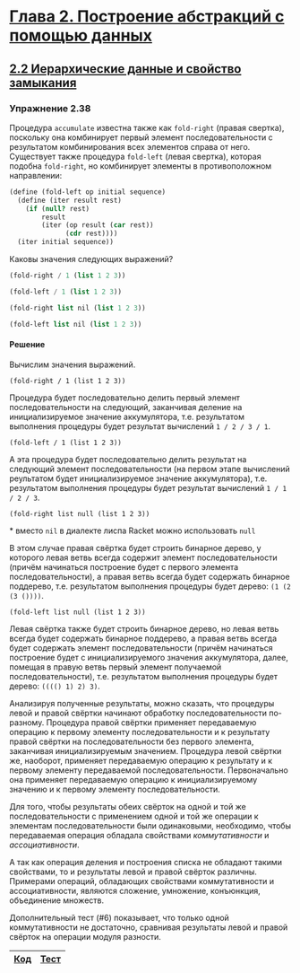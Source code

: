 # [Глава 2. Построение абстракций с помощью данных](index.md#Глава-2-Построение-абстракций-с-помощью-данных)
## [2.2 Иерархические данные и свойство замыкания](index.md#22-Иерархические-данные-и-свойство-замыкания)

### Упражнение 2.38
Процедура `accumulate` известна также как `fold-right` (правая свертка),
поскольку она комбинирует первый элемент последовательности с результатом
комбинирования всех элементов справа от него. Существует также процедура
`fold-left` (левая свертка), которая подобна `fold-right`, но комбинирует
элементы в противоположном направлении:

```scheme
(define (fold-left op initial sequence)
  (define (iter result rest)
    (if (null? rest)
        result
        (iter (op result (car rest))
              (cdr rest))))
  (iter initial sequence))
 ```

Каковы значения следующих выражений?

```scheme
(fold-right / 1 (list 1 2 3))

(fold-left / 1 (list 1 2 3))

(fold-right list nil (list 1 2 3))

(fold-left list nil (list 1 2 3))
```

#### Решение
Вычислим значения выражений.

```racket
(fold-right / 1 (list 1 2 3))
```
Процедура будет последовательно делить первый элемент последовательности на
следующий, заканчивая деление на инициализируемое значение аккумулятора, т.е.
результатом выполнения процедуры будет результат вычислений `1 / 2 / 3 / 1`.

```racket
(fold-left / 1 (list 1 2 3))
```

А эта процедура будет последовательно делить результат на следующий элемент
последовательности (на первом этапе вычислений реультатом будет инициализируемое
значение аккумулятора), т.е. результатом выполнения процедуры будет результат
вычислений `1 / 1 / 2 / 3`.

```racket
(fold-right list null (list 1 2 3))
```
\* вместо `nil` в диалекте лиспа Racket можно использовать `null`

В этом случае правая свёртка будет строить бинарное дерево, у которого левая
ветвь всегда содержит элемент последовательности (причём начинаться построение
будет с первого элемента последовательности), а правая ветвь всегда будет
содержать бинарное поддерево, т.е. результатом выполнения процедуры будет
дерево: `(1 (2 (3 ())))`.

```racket
(fold-left list null (list 1 2 3))
```

Левая свёртка также будет строить бинарное дерево, но левая ветвь всегда будет
содержать бинарное поддерево, а правая ветвь всегда будет содержать элемент
последовательности (причём начинаться построение будет с инициализируемого
значения аккумулятора, далее, помещая в правую ветвь первый элемент получаемой
последовательности), т.е. результатом выполнения процедуры будет дерево:
`(((() 1) 2) 3)`.

Анализируя полученные результаты, можно сказать, что процедуры левой и
правой свёртки начинают обработку последовательности по-разному. Процедура
правой свёртки применяет передаваемую операцию к первому элементу
последовательности и к результату правой свёртки на последовательности без
первого элемента, заканчивая инициализируемым значением. Процедура левой свёртки
же, наоборот, применяет передаваемую операцию к результату и к первому элементу
передаваемой последовательности. Первоначально она применяет передаваемую
операцию к инициализируемому значению и к первому элементу последовательности.

Для того, чтобы результаты обеих свёрток на одной и той же последовательности с
применением одной и той же операции к элементам последовательности были
одинаковыми, необходимо, чтобы передаваемая операция обладала свойствами
_коммутативности_ и _ассоциативности_.

А так как операция деления и построения списка не обладают такими свойствами, то
и результаты левой и правой свёрток различны. Примерами операций, обладающих
свойствами коммутативности и ассоциативности, являются сложение, умножение,
конъюнкция, объединение множеств.

Дополнительный тест (#6) показывает, что только одной коммутативности не
достаточно, сравнивая результаты левой и правой свёрток на операции модуля
разности.

[Код](../../src/chapter02/exercise_2_38.rkt) | [Тест](../../test/chapter02/test_exercise_2_38.rkt)
--- | ---
